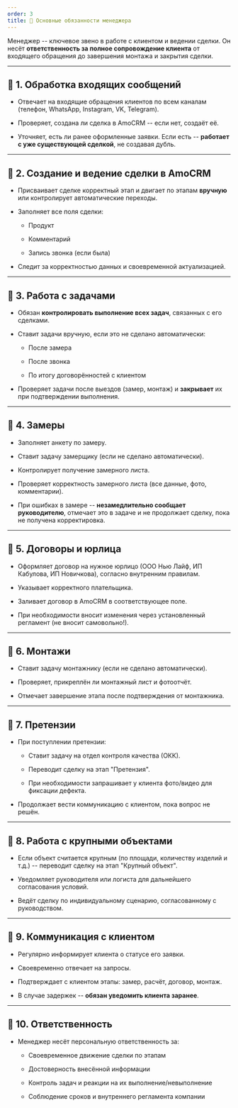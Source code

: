```yaml
---
order: 3
title: 📌 Основные обязанности менеджера
---
```




Менеджер -- ключевое звено в работе с клиентом и ведении сделки. Он несёт **ответственность за полное сопровождение клиента** от входящего обращения до завершения монтажа и закрытия сделки.

---

## 🔹 1. **Обработка входящих сообщений**

-  Отвечает на входящие обращения клиентов по всем каналам (телефон, WhatsApp, Instagram, VK, Telegram).

-  Проверяет, создана ли сделка в AmoCRM -- если нет, создаёт её.

-  Уточняет, есть ли ранее оформленные заявки. Если есть -- **работает с уже существующей сделкой**, не создавая дубль.

---

## 🔹 2. **Создание и ведение сделки в AmoCRM**

-  Присваивает сделке корректный этап и двигает по этапам **вручную** или контролирует автоматические переходы.

-  Заполняет все поля сделки:

   -  Продукт

   -  Комментарий

   -  Запись звонка (если была)

-  Следит за корректностью данных и своевременной актуализацией.

---

## 🔹 3. **Работа с задачами**

-  Обязан **контролировать выполнение всех задач**, связанных с его сделками.

-  Ставит задачи вручную, если это не сделано автоматически:

   -  После замера

   -  После звонка

   -  По итогу договорённостей с клиентом

-  Проверяет задачи после выездов (замер, монтаж) и **закрывает** их при подтверждении выполнения.

---

## 🔹 4. **Замеры**

-  Заполняет анкету по замеру.

-  Ставит задачу замерщику (если не сделано автоматически).

-  Контролирует получение замерного листа.

-  Проверяет корректность замерного листа (все данные, фото, комментарии).

-  При ошибках в замере -- **незамедлительно сообщает руководителю**, отмечает это в задаче и не продолжает сделку, пока не получена корректировка.

---

## 🔹 5. **Договоры и юрлица**

-  Оформляет договор на нужное юрлицо (ООО Нью Лайф, ИП Кабулова, ИП Новичкова), согласно внутренним правилам.

-  Указывает корректного плательщика.

-  Заливает договор в AmoCRM в соответствующее поле.

-  При необходимости вносит изменения через установленный регламент (не вносит самовольно!).

---

## 🔹 6. **Монтажи**

-  Ставит задачу монтажнику (если не сделано автоматически).

-  Проверяет, прикреплён ли монтажный лист и фотоотчёт.

-  Отмечает завершение этапа после подтверждения от монтажника.

---

## 🔹 7. **Претензии**

-  При поступлении претензии:

   -  Ставит задачу на отдел контроля качества (ОКК).

   -  Переводит сделку на этап "Претензия".

   -  При необходимости запрашивает у клиента фото/видео для фиксации дефекта.

-  Продолжает вести коммуникацию с клиентом, пока вопрос не решён.

---

## 🔹 8. **Работа с крупными объектами**

-  Если объект считается крупным (по площади, количеству изделий и т.д.) -- переводит сделку на этап "Крупный объект".

-  Уведомляет руководителя или логиста для дальнейшего согласования условий.

-  Ведёт сделку по индивидуальному сценарию, согласованному с руководством.

---

## 🔹 9. **Коммуникация с клиентом**

-  Регулярно информирует клиента о статусе его заявки.

-  Своевременно отвечает на запросы.

-  Подтверждает с клиентом этапы: замер, расчёт, договор, монтаж.

-  В случае задержек -- **обязан уведомить клиента заранее**.

---

## 🔹 10. **Ответственность**

-  Менеджер несёт персональную ответственность за:

   -  Своевременное движение сделки по этапам

   -  Достоверность внесённой информации

   -  Контроль задач и реакции на их выполнение/невыполнение

   -  Соблюдение сроков и внутреннего регламента компании